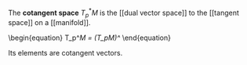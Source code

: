 The **cotangent space** $T_p^* M$ is the [[dual vector space]] to the [[tangent space]] on a [[manifold]]. 

\begin{equation}
T\_p^*M = (T\_pM)^*
\end{equation}

Its elements are cotangent vectors.